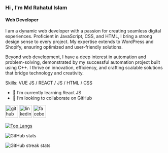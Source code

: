 ### Hi , I'm Md Rahatul Islam
#### Web Developer
I am a dynamic web developer with a passion for creating seamless digital experiences. Proficient in JavaScript, CSS, and HTML, I bring a strong design sense to every project. My expertise extends to WordPress and Shopify, ensuring optimized and user-friendly solutions.

Beyond web development, I have a deep interest in automation and problem-solving, demonstrated by my successful automation project built using C++. I thrive on innovation, efficiency, and crafting scalable solutions that bridge technology and creativity.

Skills: VUE JS / REACT / JS / HTML / CSS

- 🌱 I’m currently learning React JS 
- 👯 I’m looking to collaborate on GitHub 


[<img src='https://cdn.jsdelivr.net/npm/simple-icons@3.0.1/icons/github.svg' alt='github' height='40'>](https://github.com/Rahat-Hridoy)  [<img src='https://cdn.jsdelivr.net/npm/simple-icons@3.0.1/icons/linkedin.svg' alt='linkedin' height='40'>](https://www.linkedin.com/in/rahat-hridoy/)  [<img src='https://cdn.jsdelivr.net/npm/simple-icons@3.0.1/icons/facebook.svg' alt='facebook' height='40'>](https://www.facebook.com/rahat.hridoy.503)  

[![Top Langs](https://github-readme-stats.vercel.app/api/top-langs/?username=Rahat-Hridoy)](https://github.com/anuraghazra/github-readme-stats)

![GitHub stats](https://github-readme-stats.vercel.app/api?username=Rahat-Hridoy&show_icons=true)  

![GitHub streak stats](https://streak-stats.demolab.com/?user=Rahat-Hridoy)  

